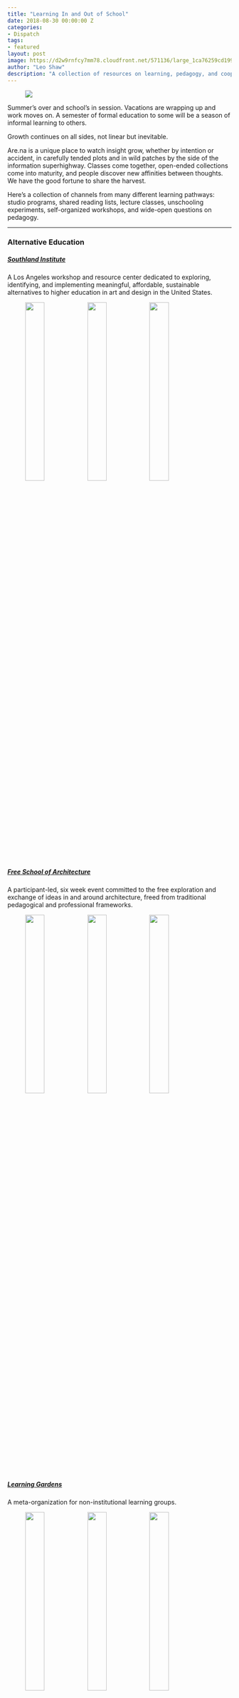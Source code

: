```yaml
---
title: "Learning In and Out of School"
date: 2018-08-30 00:00:00 Z
categories:
- Dispatch
tags:
- featured
layout: post
image: https://d2w9rnfcy7mm78.cloudfront.net/571136/large_1ca76259cd1996f9db0cc8d208d11feb.jpg
author: "Leo Shaw"
description: "A collection of resources on learning, pedagogy, and cooperative education."
---
```


<figure>
  <img src="https://d2w9rnfcy7mm78.cloudfront.net/571136/large_1ca76259cd1996f9db0cc8d208d11feb.jpg" />
</figure>

Summer’s over and school’s in session. Vacations are wrapping up and work moves on. A semester of formal education to some will be a season of informal learning to others. 

Growth continues on all sides, not linear but inevitable.

Are.na is a unique place to watch insight grow, whether by intention or accident, in carefully tended plots and in wild patches by the side of the information superhighway. Classes come together, open-ended collections come into maturity, and people discover new affinities between thoughts. We have the good fortune to share the harvest.

Here’s a collection of channels from many different learning pathways: studio programs, shared reading lists, lecture classes, unschooling experiments, self-organized workshops, and wide-open questions on pedagogy. 

---

### Alternative Education

##### [Southland Institute](https://www.are.na/southland-institute/channels)
A Los Angeles workshop and resource center dedicated to exploring, identifying, and implementing meaningful, affordable, sustainable alternatives to higher education in art and design in the United States.

<figure>
  <img src="https://d2w9rnfcy7mm78.cloudfront.net/1081022/square_6cd0f8918358fd8420170617-4-rlafqp.jpg" style="display:inline-block; width: 32%; margin-top: 0; vertical-align: top;" />
  <img src="https://d2w9rnfcy7mm78.cloudfront.net/2681024/square_9955d73df38fdf729178bf44a77b443b.png" style="display:inline-block; width: 32%; margin-top: 0; vertical-align: top;" />
  <img src="https://d2w9rnfcy7mm78.cloudfront.net/1261556/square_028ec2339780b23cfdbc1c00b595a2f8" style="display:inline-block; width: 32%; margin-top: 0; vertical-align: top;" />
</figure>

##### [Free School of Architecture](https://www.are.na/free-school-of-architecture-2018/channels)
A participant-led, six week event committed to the free exploration and exchange of ideas in and around architecture, freed from traditional pedagogical and professional frameworks.
<figure>
  <img src="https://d2w9rnfcy7mm78.cloudfront.net/2359938/square_1f0d563373592ce3bf7faa26d20a41b8.jpg" style="display:inline-block; width: 32%; margin-top: 0; vertical-align: top;" />
  <img src="https://d2w9rnfcy7mm78.cloudfront.net/2344923/square_5a712304e4edd2793c00492739ab1771.jpg" style="display:inline-block; width: 32%; margin-top: 0; vertical-align: top;" />
  <img src="https://d2w9rnfcy7mm78.cloudfront.net/2314616/square_b7e7dbb61b929eac5b7a49bf0ba5dc56.jpg" style="display:inline-block; width: 32%; margin-top: 0; vertical-align: top;" />
</figure>

##### [Learning Gardens](https://www.are.na/edouard-u/learning-gardens)
A meta-organization for non-institutional learning groups.
<figure>
  <img src="https://d2w9rnfcy7mm78.cloudfront.net/726196/square_080e5f8d8005b82b451d9b04f05ce795" style="display:inline-block; width: 32%; margin-top: 0; vertical-align: top;" />
  <img src="https://d2w9rnfcy7mm78.cloudfront.net/965485/square_d03f94ecb6a50c1a7d6e34e8647e32a6.jpg" style="display:inline-block; width: 32%; margin-top: 0; vertical-align: top;" />
  <img src="https://d2w9rnfcy7mm78.cloudfront.net/736270/original_a1c740fba47e0ce15137c15a26455b89.gif" style="display:inline-block; width: 32%; margin-top: 0; vertical-align: top;" />
</figure>
---

### Pedagogy

##### [Lukas W / Effective Pedagogy](https://are.na/lukas-w/effective-pedagogy)
<figure>
  <img src="https://d2w9rnfcy7mm78.cloudfront.net/640523/square_880c710d9ee6f6ef474eaaeda940fcf4.jpg" style="display:inline-block; width: 32%; margin-top: 0; vertical-align: top;" />
  <img src="https://d2w9rnfcy7mm78.cloudfront.net/806889/square_c404f1166babf8d15a81bf64d8b7fcba.jpeg" style="display:inline-block; width: 32%; margin-top: 0; vertical-align: top;" />
  <img src="https://d2w9rnfcy7mm78.cloudfront.net/1316699/square_0da2d3393fca967085d34684f9620a84" style="display:inline-block; width: 32%; margin-top: 0; vertical-align: top;" />
</figure>

##### [Roberto Greco / Unschooling](https://www.are.na/roberto-greco/unschooling)
<figure>
  <img src="https://d2w9rnfcy7mm78.cloudfront.net/2494165/square_b7e51185a4828cbf99a2f908830fad20.jpg" style="display:inline-block; width: 32%; margin-top: 0; vertical-align: top;" />
  <img src="https://d2w9rnfcy7mm78.cloudfront.net/2574797/square_f999af9252e085148f31f0b9e651cbac.png" style="display:inline-block; width: 32%; margin-top: 0; vertical-align: top;" />
  <img src="https://d2w9rnfcy7mm78.cloudfront.net/1220075/square_aaf021b18ddd5b7c9f4b71374229a232.png" style="display:inline-block; width: 32%; margin-top: 0; vertical-align: top;" />
</figure>

##### [Sara Kaaman / making school](https://www.are.na/sara-kaaman/making-school)
<figure>
  <img src="https://d2w9rnfcy7mm78.cloudfront.net/1062760/square_4ee1d1092a341acabec59b8c120b8eb5.jpg" style="display:inline-block; width: 32%; margin-top: 0; vertical-align: top;" />
  <img src="https://d2w9rnfcy7mm78.cloudfront.net/2691658/square_338f99cdb6fab5fbde64402c7a56b7bf.jpg" style="display:inline-block; width: 32%; margin-top: 0; vertical-align: top;" />
  <img src="https://d2w9rnfcy7mm78.cloudfront.net/1249708/square_71d317b7aa51310cf57c7654d5e8fe86" style="display:inline-block; width: 32%; margin-top: 0; vertical-align: top;" />
</figure>
---


### Courses on Are.na

##### [Elizabeth Yarina / Agency of Mapping](https://www.are.na/elizabeth-yarina/agency-of-mapping)

<figure>
<img src="https://d2w9rnfcy7mm78.cloudfront.net/1480485/square_41621bcc15bb94359e0faaf4de12dd90.png" style="display:inline-block; width: 32%; margin-top: 0; vertical-align: top;" />
<img src="https://d2w9rnfcy7mm78.cloudfront.net/1495732/square_98550a45126de4d520171210-4-qzdt9t.jpg" style="display:inline-block; width: 32%; margin-top: 0; vertical-align: top;" />
<img src="https://d2w9rnfcy7mm78.cloudfront.net/1491280/square_dd337d3acf8e349b20171207-4-1royoou.jpg" style="display:inline-block; width: 32%; margin-top: 0; vertical-align: top;" />
</figure>

##### [Daniel Lefcourt / RISD EFS](https://www.are.na/daniel-lefcourt/risd-efs-lefcourt)
<figure>
<img src="https://d2w9rnfcy7mm78.cloudfront.net/1599254/square_1b5d37e5067938172e4a283623c530e9.jpg" style="display:inline-block; width: 32%; margin-top: 0; vertical-align: top;" />
<img src="https://d2w9rnfcy7mm78.cloudfront.net/1438101/square_55330de796a1b233a199e91982de4fad.jpg" style="display:inline-block; width: 32%; margin-top: 0; vertical-align: top;" />
<img src="https://d2w9rnfcy7mm78.cloudfront.net/1597435/square_a383528c9ecf77eb1f18a2c079bd71dd.jpg" style="display:inline-block; width: 32%; margin-top: 0; vertical-align: top;" />
</figure>

##### [Callil Capuozzo / exercises that are antidotes to boring classes ](https://www.are.na/callil-capuozzo/exercises-that-are-antidotes-to-boring-classes)

<figure>
<img src="https://d2w9rnfcy7mm78.cloudfront.net/1956033/square_0e28c27ab4825937966c80e31ce412e5.jpg" style="display:inline-block; width: 32%; margin-top: 0; vertical-align: top;" />
<img src="https://d2w9rnfcy7mm78.cloudfront.net/1923495/square_34fe03b42e8435f833e5ba51f732f83a" style="display:inline-block; width: 32%; margin-top: 0; vertical-align: top;" />
<img src="https://d2w9rnfcy7mm78.cloudfront.net/2691772/square_d24dbb0eed3d32ca797139b566b2b749.png" style="display:inline-block; width: 32%; margin-top: 0; vertical-align: top;" />
</figure>
---

### Resource channels

##### [Teaching on Are.na](https://are.na/are-na-commons/teaching-on-are-na)
A growing, open collection of class channels (feel free to add your own!)


##### [Design Education Resources](https://www.are.na/are-na-commons/design-education-resources)
Tips, free tools, inspiration, syllabi, PDFs, and more

##### [Self-Directed Learning Tools](https://www.are.na/are-na-commons/self-directed-learning-tools)
An archive of channels dedicated to DIY education strategies

---

Are.na Dispatch is a biweekly selection of new blog posts and notable channels, selected by the Are.na team and community. [Subscribe here](https://confirmsubscription.com/h/d/63777718A8377397).
